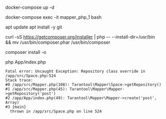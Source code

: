 docker-compose up -d

docker-compose exec -it mapper_php_1 bash

apt update
apt install -y git

curl -sS https://getcomposer.org/installer | php -- --install-dir=/usr/bin \
 && mv /usr/bin/composer.phar /usr/bin/composer

composer install -o

php App/index.php

```
Fatal error: Uncaught Exception: Repository class override in /app/src/Space.php:524
Stack trace:
#0 /app/src/Mapper.php(108): Tarantool\Mapper\Space->getRepository()
#1 /app/src/Mapper.php(45): Tarantool\Mapper\Mapper->getRepository('post')
#2 /app/App/index.php(49): Tarantool\Mapper\Mapper->create('post', Array)
#3 {main}
  thrown in /app/src/Space.php on line 524
```
